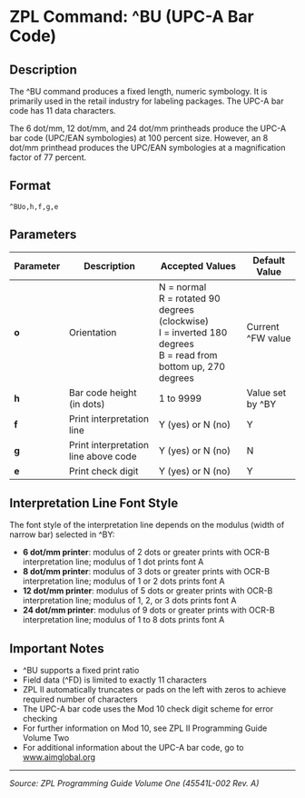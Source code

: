 # ZPL Command: ^BU (UPC-A Bar Code)

## Description
The ^BU command produces a fixed length, numeric symbology. It is primarily used in the retail industry for labeling packages. The UPC-A bar code has 11 data characters.

The 6 dot/mm, 12 dot/mm, and 24 dot/mm printheads produce the UPC-A bar code (UPC/EAN symbologies) at 100 percent size. However, an 8 dot/mm printhead produces the UPC/EAN symbologies at a magnification factor of 77 percent.

## Format
```
^BUo,h,f,g,e
```

## Parameters
| Parameter | Description | Accepted Values | Default Value |
|-----------|-------------|----------------|---------------|
| **o** | Orientation | N = normal<br>R = rotated 90 degrees (clockwise)<br>I = inverted 180 degrees<br>B = read from bottom up, 270 degrees | Current ^FW value |
| **h** | Bar code height (in dots) | 1 to 9999 | Value set by ^BY |
| **f** | Print interpretation line | Y (yes) or N (no) | Y |
| **g** | Print interpretation line above code | Y (yes) or N (no) | N |
| **e** | Print check digit | Y (yes) or N (no) | Y |

## Interpretation Line Font Style
The font style of the interpretation line depends on the modulus (width of narrow bar) selected in ^BY:

- **6 dot/mm printer**: modulus of 2 dots or greater prints with OCR-B interpretation line; modulus of 1 dot prints font A
- **8 dot/mm printer**: modulus of 3 dots or greater prints with OCR-B interpretation line; modulus of 1 or 2 dots prints font A  
- **12 dot/mm printer**: modulus of 5 dots or greater prints with OCR-B interpretation line; modulus of 1, 2, or 3 dots prints font A
- **24 dot/mm printer**: modulus of 9 dots or greater prints with OCR-B interpretation line; modulus of 1 to 8 dots prints font A

## Important Notes
- ^BU supports a fixed print ratio
- Field data (^FD) is limited to exactly 11 characters
- ZPL II automatically truncates or pads on the left with zeros to achieve required number of characters
- The UPC-A bar code uses the Mod 10 check digit scheme for error checking
- For further information on Mod 10, see ZPL II Programming Guide Volume Two
- For additional information about the UPC-A bar code, go to www.aimglobal.org

---
*Source: ZPL Programming Guide Volume One (45541L-002 Rev. A)*